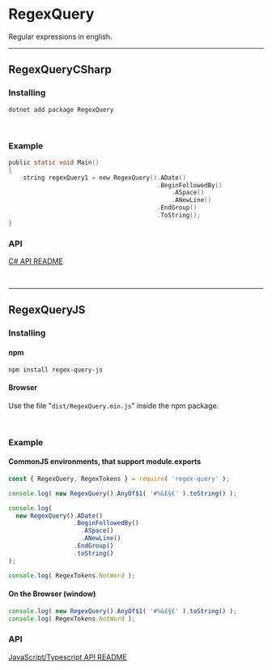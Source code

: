 # RegexQuery

Regular expressions in english.

---

## RegexQueryCSharp

### Installing

`dotnet add package RegexQuery`

&nbsp;

### Example

```c
public static void Main()
{
    string regexQuery1 = new RegexQuery().ADate()
                                         .BeginFollowedBy()
                                             .ASpace()
                                             .ANewLine()
                                         .EndGroup()
                                         .ToString();
}
```

### API

[C# API README](https://github.com/joao-neves95/RegexQuery/blob/master/RegexQueryCSharp/README.md)

&nbsp;

---

## RegexQueryJS

### Installing

#### npm

`npm install regex-query-js`

#### Browser

Use the file "`dist/RegexQuery.min.js`" inside the npm package.

&nbsp;

### Example

#### CommonJS environments, that support module.exports

```js
const { RegexQuery, RegexTokens } = require( 'regex-query' );

console.log( new RegexQuery().AnyOf$1( '#%&£§€' ).toString() );

console.log(
  new RegexQuery().ADate()
                  .BeginFollowedBy()
                    .ASpace()
                    .ANewLine()
                  .EndGroup()
                  .toString()
);

console.log( RegexTokens.NotWord );

```

#### On the Browser (window)

```js
console.log( new RegexQuery().AnyOf$1( '#%&£§€' ).toString() );
console.log( RegexTokens.NotWord );
```

### API

[JavaScript/Typescript API README](https://github.com/joao-neves95/RegexQuery/blob/master/RegexQueryJS/README.md)
